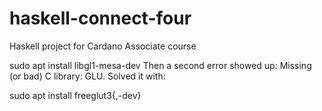 # haskell-connect-four
Haskell project for Cardano Associate course




sudo apt install libgl1-mesa-dev
Then a second error showed up: Missing (or bad) C library: GLU. Solved it with:

sudo apt install freeglut3{,-dev}
